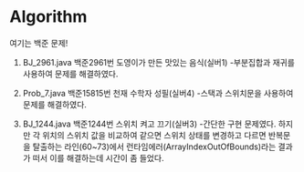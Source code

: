 # Algorithm
여기는 백준 문제!

1. BJ_2961.java 백준2961번 도영이가 만든 맛있는 음식(실버1)
-부분집합과 재귀를 사용하여 문제를 해결하였다.

2. Prob_7.java 백준15815번 천재 수학자 성필(실버4)
-스택과 스위치문을 사용하여 문제를 해결하였다.

3. BJ_1244.java 백준1244번 스위치 켜고 끄기(실버3)
-간단한 구현 문제였다. 하지만 각 위치의 스위치 값을 비교하여 같으면 스위치 상태를 변경하고 다르면 반복문을 탈출하는 라인(60~73)에서 런타임에러(ArrayIndexOutOfBounds)라는 결과가 떠서 이를 해결하는데 시간이 좀 들었다.
